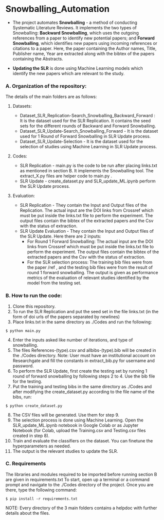 # Snowballing_Automation

- The project automates **Snowballing** - a method of conducting Systematic Literature Reviews. It implements the two types of Snowballing: **Backward Snowballing**, which uses the outgoing references from a paper to identify new potential papers; and **Forward Snowballing**, which identifies new papers using incoming references or citations to a paper. Here, the paper containing the Author names, Title, Publisher name, Year are extracted along with the bibtex of the papers containing the Abstracts. 

- **Updating the SLR** is done using Machine Learning models which identify the new papers which are relevant to the study. 


### A. Organization of the repository:
The details of the main folders are as follows:
1. Datasets:
   - Dataset_SLR_Replication-Search_Snowballing_Backward_Forward : It is the dataset used for the SLR Replication. It contains the seed sets for the different rounds of Backward and Forward Snowballing.
   - Dataset_SLR_Update-Search_Snowballing_Forward - It is the dataset used for 1 Round of Forward Snowballing in SLR Update process. 
   - Dataset_SLR_Update-Selection -  It is the dataset used for the selection of studies using Machine Learning in SLR Update process.
   
2. Codes: 
   - SLR Replication - main.py is the code to be run after placing links.txt as mentioned in section B. It implements the Snowballing tool. The extract_X.py files are helper code to main.py . 
   - SLR Update - create_dataset.py and SLR_update_ML.ipynb perform the SLR Update process.

3. Evaluation:
   - SLR Replication - They contain the Input and Output files of the Replication. The actual input are the DOI links from Crossref which must be put inside the links.txt file to perform the experiment. The output files contain the bibtex of the extracted papers and the Csv with the status of extraction.
   - SLR Update Evaluation - They contain the Input and Output files of the SLR Update. Here there are 2 inputs:
        - For Round 1 Forward Snowballing: The actual input are the DOI links from Crossref which must be put inside the links.txt file to perform the experiment. The output files contain the bibtex of the extracted papers and the Csv with the status of extraction.
        - For the SLR selection process: The training bib files were from the paper /ref , and the testing bib files were from the result of round 1 forward snowballing. The output is given as performance metrics of the evaluation of relevant studies identified by the model from the testing set.


### B. How to run the code:
1. Clone this repository.
2. To run the SLR Replication and put the seed set in the file links.txt (in the form of doi urls of the papers separated by newlines)
3. Place links.txt in the same directory as ./Codes and run the following:
  ```
  $ python main.py
  ```
4. Enter the inputs asked like number of iterations, and type of snowballing.
5. The files References-(type).csv and allbibs-(type).bib will be created in the ./Codes directory.
Note: User must have an institutional account on Researchgate and fill the constants in extract_bib.py for username and password.
6. To perform the SLR Update, first create the testing set by running 1 round of forward snowballing by following steps 2 to 4. Use the bib file for the testing. 
7. Put the training and testing bibs in the same directory as ./Codes and after modifying the create_dataset.py according to the file name of the bibs, run:
  ```
  $ python create_dataset.py
  ```
8. The CSV files will be generated. Use them for step 9.
9. The selection process is done using Machine Learning. Open the SLR_update_ML.ipynb notebook in Google Colab or as Jupyter Notebook (for Colab, upload the Training.csv and Testing.csv files created in step 8).
10. Train and evaluate the classifiers on the dataset. You can finetune the hyperparameters as needed.
11. The output is the relevant studies to update the SLR.


### C. Requirements
The libraries and modules required to be imported before running section B are given in requirements.txt
To start, open up a terminal or a command prompt and navigate to the ./Codes directory of the project. Once you are there, type the following command:
  ```
  $ pip install -r requirements.txt
  ``` 
  
 
NOTE: Every directory of the 3 main folders contains a helpdoc with further details about the files.
